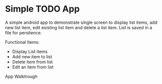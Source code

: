 Simple TODO App
============================================

A simple android app to demonstrate single screen to display list items, add new list item, edit existing list item and delete a list item.
List is saved in a file for persitence.

Functional Items:

  - Display List items
  - Add new item to list
  - Delete item from list
  - Edit an item from list

App Walktrough

